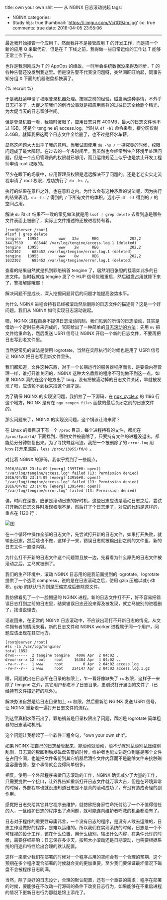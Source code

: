 title: own your own shit —— 从 NGINX 日志滚动说起
tags:
  - NGINX
categories:
  - Study
hljs: true
thumbnail: 'https://i.imgur.com/Vci1O9Jm.jpg'
cc: true
comments: true
date: 2016-04-05 23:55:06
---


最近我开始接管一个应用 T，然而我并不是接管应用 T 的开发工作，而是搞一个新的应用 Q 来取代它，但是在 T 下线之前，我得做一些日常运维的工作让 T 能够正常工作下去。

也许是我刚刚成为 T 的 AppOps 的缘故，一时半会系统数据没来得及同步，T 的各种告警还没发到我这里。但是没告警不代表没问题呀，突然间旺旺响起，同事告知分组 X 下面的机器磁盘都快满了。

<!-- more --><!-- indicate-the-source -->

{% recruit %}

于是我赶紧申请了权限登录机器处理。按照之前的经验，磁盘满这种事情，不外乎日志打多了，大促之前我们的例行公事就是把应用集群的过往日志全给删个精光，为大促当天的日志留够空间。

但是登录机器一看，我顿时傻眼了，应用日志只有 400MB，最大的日志文件也不过 1GB，还是个 tengine 的 access.log。当时从 `df -hl` 命令来看，根分区仅剩 2.4GB，就算我把这两个日志文件全给删了，也不过是杯水车薪。

显然这问题大大出乎了我的意料。当我试图使用 `du -hs /` 一探究竟的时候，权限问题成了最大障碍。在过去的一年多时间里，我虽然也会经常到生产环境里处理问题，但是一个应用管理员的权限就已够用，而且运维规范上似乎也是禁止开发工程师申请 root 权限的。

至少在眼下的场景中，应用管理员权限是远远解决不了问题的。还是老老实实走流程申请了 root 权限，成功执行了 `du -hs /`。

执行的结果在意料之外，也在意料之内。为什么会有这种矛盾的说法呢，因为执行的结果表明，`du -hs /` 得到的 `/` 下所有文件的体积，远小于 `df -hl` 得到的 `/` 的空间占用。

解决 `du` 和 `df` 结果不一致的常见做法就是用 `lsof | grep delete` 去看到底是哪些文件表面上被删了，实际上文件描述符还被进程持有着。

```
[root@server /root]
#lsof | grep delete
tengine   13954         www   32w      REG              202,2   34417539     685448 /var/log/tengine/access.log.1 (deleted)
tengine   13955         www    2w      REG              202,2    1032302     685452 /var/log/tengine/error.log.1 (deleted)
tengine   13955         www    8w      REG              202,2    1032302     685452 /var/log/tengine/error.log.1 (deleted)
```

查看的结果自然就是抓到罪魁祸首 tengine 了，居然明目张胆的挂着如此多的日志文件。当时我就给 tengine 发了个 HUP 信号优雅重启，然后磁盘占用就降下来了，警报解除哦耶！

解决问题不是成长，深入挖掘问题背后的问题才能提高姿势水平。

为什么 NGINX 进程会持有已经被滚动然后删除的日志文件的描述符？这是一个好问题。我们从 NGINX 如何实现日志滚动说起。

嗯，NGINX 进程自身不提供日志滚动机制，我们见到的所谓的日志滚动，其实是借助一个定时任务来完成的，官网给出了一种简单的[日志滚动的方法][1]：先用 `mv` 把文件给重命名，然后发送 USR1 信号让 NGINX 开启一个新的日志文件，不要再把日志写到老文件里。

当然更常见的做法是使用 logrotate，当然在实际执行的时候也是用了 USR1 信号让 NGINX 把日志写到新文件里头。

我们都知道，文件这种东西，对于一个长期运行的服务器程序而言，是要像内存管理一样，谁打开谁关闭的，NGINX 这种大名鼎鼎的程序不可能做不到这一点。如果 NGINX 真的在这个地方出了 bug，没有把被滚动掉的日志文件关闭，早就被发现了吧，应该轮不到我来捡这个漏才是。

为了确保 NGINX 的实现没问题，我扒拉了一下源码，在 [ngx\_cycle.c][2] 的 1196 行这个地方，NGINX 是有在 `ngx_reopen_files` 函数的最后关闭之前的日志文件的。

那么问题来了，NGINX 的实现没问题，这个锅该让谁来背？

在 Linux 的根目录下有一个 `/proc` 目录，每个进程持有的文件，都能在 `/proc/$pid/fd/` 下面找到，哪怕文件被删除了，只要持有文件的进程没退出，都能给分分钟恢复出来。为了寻找蛛丝马迹，我把一个被删除了的 `error.log` 用 less 打开来瞧瞧，`less /proc/13955/fd/8 `。

对比着 NGINX 的源码，我似乎找到了一些疑点。

```
2016/04/03 23:14:09 [emerg] 13957#0: open() "/var/log/tengine/access.log" failed (13: Permission denied)
2016/04/03 23:14:09 [emerg] 13956#0: open() "/var/log/tengine/access.log" failed (13: Permission denied)
2016/04/03 23:14:09 [emerg] 13954#0: open() "/var/log/tengine/error.log" failed (13: Permission denied)
```

诶，时间在深夜，应该是滚动日志的好时机，这些日志应该是滚动日志之后，尝试打开新的日志文件时发现权限不足，然后打了个日志走了，对应的[代码][3]是这样的，重点在 1120 行：

![图](https://i.imgur.com/Ov7k2vc.png)

在一个循环中操作全部的日志文件，先尝试打开新的日志文件，如果打开失败，就输出日志，然后啥也不做，这样子一来，错误日志就被输出到之前的文件里，新的日志文件一直没内容。

为什么打不开新的日志文件这个问题暂且放一边，先看看为什么原先的日志文件被滚动之后，立马就被删了。

我们的生产环境中，滚动 NGINX 日志用的是我前面提到的 logrotate，logrotate 提供了一个选项 compress，说的是在日志滚动之后，使用 gzip 压缩以减小体积。gzip 的默认行为则是压缩完成后删除原文件。

我仿佛看见了一个一脸懵逼的 NGINX 进程。新的日志文件打不开，好不容易把错误日志打到之前的日志里，结果错误日志还没来得及被发现，就立马被别的进程删了，找谁说理去。

话说回来，在正常的 NGINX 日志滚动中，不应该出现打不开新日志的情况。从文件拥有者的情况来看，新的日志文件和 NGINX worker 进程属于同一个用户，问题应该出现在其它地方。

```
[root@server /root]
#ls -la /var/log/tengine/
total 1852
drwx------  2 tengine tengine   4096 Apr  2 04:02 .
drwxr-xr-x 12 root    root     16384 Apr  4 04:02 ..
-rw-r--r--  1 www     root         0 Apr  2 04:02 access.log
-rw-r--r--  1 www     root    224147 Apr  2 04:02 access.log.1.gz
```

嗯，问题就出在日志所在目录的权限上，乍一看好像缺失了 `rx` 权限，这样子一来除了 tengine 之外，其它用户都进不了日志目录，更别说打开里面的文件了（已经持有文件描述符的除外）。

解决办法自然是给日志目录加上 `rx` 权限，然后重新给 NGINX 发送 USR1 信号，让 NGINX 重新走一遍打开日志文件的流程。

到这里真相水落石出了，罪魁祸首是目录权限出了问题，帮凶是 logrotate 简单粗暴的日志滚动机制。

这个问题让我想起了一个软件工程金句，"own your own shit"。

如果 NGINX 把自己的日志给管起来，能滚动就滚动，滚不动就别乱滚别乱压缩别乱删，日志真的膨胀到触发磁盘告警的时候，维护者也能立刻定位到底是哪个文件在占用空间，也能把文件备份到其它机器后清空文件内容而不是删除文件来接触磁盘容量告警，整个事情就会变得简单很多。

相反，使用一个外部程序来做日志滚动的工作，NGINX 确实减少了大量的工作，只需要提供一个接口，让外界告知重新打开日志文件就万事大吉，但是在环境异常的时候，外部程序也就没法知道日志是不是真的滚动成功了，有没有造成奇怪的副作用。

感觉把日志交给其它其它程序去维护，就仿佛把身家性命托付给了一个不值得信任的人，一旦维护日志的程序出了点问题，就可能连向维护者呼救的机会都没有了。

日志对于程序的重要性毋庸讳言，一个没有日志的程序，是没有人敢去运维的，日志工作没做好的程序，是难以运维的。所以我们在实现系统的时候，日志是一个不可轻视的设计工作，该在什么位置，用什么级别，输出什么内容，在条件允许的时候，需要仔细斟酌；日志保存多少天，按照大小滚动还是日期滚动，也需要根据系统的用途和特性给出合理的默认配置。

这样一来至少我们在部署的时候对一个程序占用的空间会有一个合理的预期，这个预期在多个程序混合部署的时候就会变的更加重要，至少我们要保证最坏情况下磁盘不会被程序日志刷满。

当然，除了良好的日志设计，合理的默认配置，还有一个重要的需求：程序在部署的时候，要能够在不改动一行源码的条件下改变日志行为，如果能够在不重启进程的情况下更新日志行为那就是锦上添花了。


[1]: https://www.nginx.com/resources/wiki/start/topics/examples/logrotation/
[2]: http://lxr.nginx.org/source/src/core/ngx_cycle.c#1196
[3]: http://lxr.nginx.org/source/src/core/ngx_cycle.c#1084